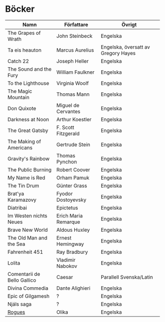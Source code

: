 # Böcker

| Namn | Författare | Övrigt |
| ---- | ---------- | ------ |
| The Grapes of Wrath | John Steinbeck | Engelska |
| Ta eis heauton | Marcus Aurelius | Engelska, översatt av Gregory Hayes |
| Catch 22 | Joseph Heller | Engelska |
| The Sound and the Fury | William Faulkner | Engelska |
| To the Lighthouse | Virginia Woolf | Engelska |
| The Magic Mountain | Thomas Mann | Engelska |
| Don Quixote | Miguel de Cervantes | Engelska |
| Darkness at Noon | Arthur Koestler | Engelska |
| The Great Gatsby | F. Scott Fitzgerald | Engelska |
| The Making of Americans | Gertrude Stein | Engelska |
| Gravity's Rainbow | Thomas Pynchon | Engelska |
| The Public Burning | Robert Coover | Engelska |
| My Name is Red | Orham Pamuk | Engelska |
| The Tin Drum | Günter Grass | Engelska |
| Brat'ya Karamazovy | Fyodor Dostoyevsky | Engelska |
| Diatribai | Epictetus | Engelska |
| Im Westen nichts Neues | Erich Maria Remarque | Engelska |
| Brave New World | Aldous Huxley | Engelska |
| The Old Man and the Sea | Ernest Hemingway | Engelska |
| Fahrenheit 451 | Ray Bradbury | Engelska |
| Lolita | Vladimir Nabokov | Engelska |
| Comentarii de Bello Gallico | Caesar | Parallell Svenska/Latin |
| Divina Commedia | Dante Alighieri | Engelska |
| Epic of Gilgamesh | ? | Engelska |
| Njáls saga | ? | Engelska |
| [Rogues](https://en.wikipedia.org/wiki/Rogues_(anthology)) | Olika | Engelska |
